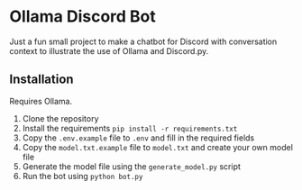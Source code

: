 # Ollama Discord Bot

Just a fun small project to make a chatbot for Discord with conversation context to illustrate the use of Ollama and Discord.py.

## Installation

Requires Ollama.

1. Clone the repository
2. Install the requirements `pip install -r requirements.txt`
3. Copy the `.env.example` file to `.env` and fill in the required fields
4. Copy the `model.txt.example` file to `model.txt` and create your own model file
5. Generate the model file using the `generate_model.py` script
6. Run the bot using `python bot.py`